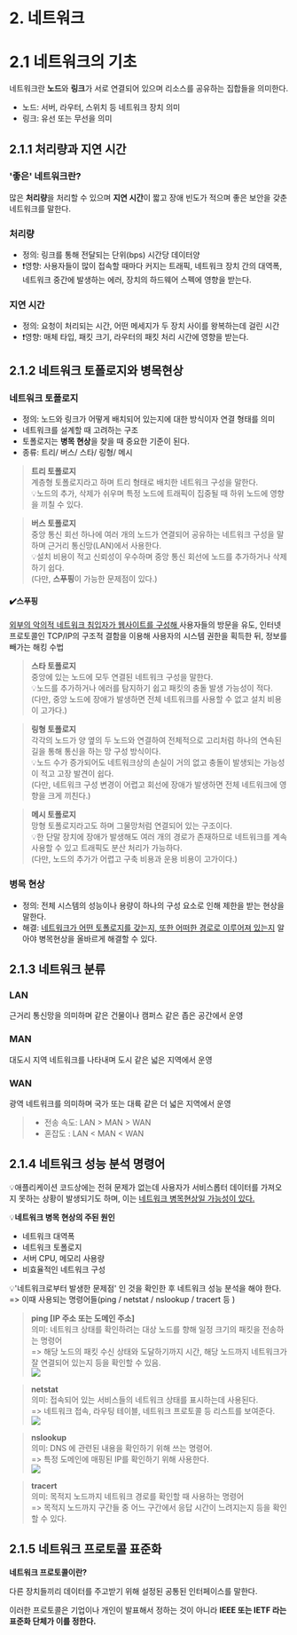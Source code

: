 # 2. 네트워크
# 2.1 네트워크의 기초
네트워크란 **노드**와 **링크**가 서로 연결되어 있으며 리소스를 공유하는 집합들을 의미한다.


- 노드: 서버, 라우터, 스위치 등 네트워크 장치 의미
- 링크: 유선 또는 무선을 의미


## 2.1.1 처리량과 지연 시간
### '좋은' 네트워크란? 

많은 **처리량**을 처리할 수 있으며 **지연 시간**이 짧고 장애 빈도가 적으며 좋은 보안을 갖춘 네트워크를 말한다.
### 처리량
- 정의: 링크를 통해 전달되는 단위(bps) 시간당 데이터양
- ❗영향: 사용자들이 많이 접속할 때마다 커지는 트래픽, 네트워크 장치 간의 대역폭, 네트워크 중간에 발생하는 에러, 장치의 하드웨어 스펙에 영향을 받는다.
### 지연 시간
- 정의: 요청이 처리되는 시간, 어떤 메세지가 두 장치 사이를 왕복하는데 걸린 시간
- ❗영향: 매체 타입, 패킷 크기, 라우터의 패킷 처리 시간에 영향을 받는다.

## 2.1.2 네트워크 토폴로지와 병목현상
### 네트워크 토폴로지
- 정의: 노드와 링크가 어떻게 배치되어 있는지에 대한 방식이자 연결 형태를 의미
- 네트워크를 설계할 때 고려하는 구조
- 토폴로지는 **병목 현상**을 찾을 때 중요한 기준이 된다.
- 종류: 트리/ 버스/ 스타/ 링형/ 메시


> **트리 토폴로지**  
>  계층형 토폴로지라고 하며 트리 형태로 배치한 네트워크 구성을 말한다.  
>  💡노드의 추가, 삭제가 쉬우며 특정 노드에 트래픽이 집중될 때 하위 노드에 영향을 끼칠 수 있다.  



> **버스 토폴로지**  
> 중앙 통신 회선 하나에 여러 개의 노드가 연결되어 공유하는 네트워크 구성을 말하며 근거리 통신망(LAN)에서 사용한다.  
>  💡설치 비용이 적고 신뢰성이 우수하며 중앙 통신 회선에 노드를 추가하거나 삭제하기 쉽다.   
>  (다만, **스푸핑**이 가능한 문제점이 있다.)

#### ✔️스푸핑
<u>외부의 악의적 네트워크 침입자가 웹사이트를 구성해 </u>사용자들의 방문을 유도, 인터넷 프로토콜인 TCP/IP의 구조적 결함을 이용해 사용자의 시스템 권한을 획득한 뒤, 정보를 빼가는 해킹 수법

>**스타 토폴로지**  
>중앙에 있는 노드에 모두 연결된 네트워크 구성을 말한다.  
>💡노드를 추가하거나 에러를 탐지하기 쉽고 패킷의 충돌 발생 가능성이 적다.  
>(다만, 중앙 노드에 장애가 발생하면 전체 네트워크를 사용할 수 없고 설치 비용이 고가다.)

>**링형 토폴로지**  
>각각의 노드가 양 옆의 두 노드와 연결하여 전체적으로 고리처럼 하나의 연속된 길을 통해 통신을 하는 망 구성 방식이다.  
>💡노드 수가 증가되어도 네트워크상의 손실이 거의 없고 충돌이 발생되는 가능성이 적고 고장 발견이 쉽다.  
>(다만, 네트워크 구성 변경이 어렵고 회선에 장애가 발생하면 전체 네트워크에 영향을 크게 끼친다.)

>**메시 토폴로지**  
>망형 토폴로지라고도 하며 그물망처럼 연결되어 있는 구조이다.  
>💡한 단말 장치에 장애가 발생해도 여러 개의 경로가 존재하므로 네트워크를 계속 사용할 수 있고 트래픽도 분산 처리가 가능하다.  
>(다만, 노드의 추가가 어렵고 구축 비용과 운용 비용이 고가이다.)


### 병목 현상
- 정의: 전체 시스템의 성능이나 용량이 하나의 구성 요소로 인해 제한을 받는 현상을 말한다.
- 해결: <u>네트워크가 어떤 토폴로지를 갖는지, 또한 어떠한 경로로 이루어져 있는지</u> 알아야 병목현상을 올바르게 해결할 수 있다.

## 2.1.3 네트워크 분류

### LAN
근거리 통신망을 의미하며 같은 건물이나 캠퍼스 같은 좁은 공간에서 운영
### MAN
대도시 지역 네트워크를 나타내며 도시 같은 넓은 지역에서 운영
### WAN
광역 네트워크를 의미하며 국가 또는 대륙 같은 더 넓은 지역에서 운영

>* 전송 속도: LAN > MAN > WAN
>* 혼잡도    : LAN < MAN < WAN

## 2.1.4 네트워크 성능 분석 명령어
💡애플리케이션 코드상에는 전혀 문제가 없는데 사용자가 서비스롭터 데이터를 가져오지 못하는 상황이 발생되기도 하며, 이는 <u>네트워크 병목현상일 가능성이 있다.</u>


💡**네트워크 병목 현상의 주된 원인**
- 네트워크 대역폭
- 네트워크 토폴로지
- 서버 CPU, 메모리 사용량
- 비효율적인 네트워크 구성

💡'네트워크로부터 발생한 문제점' 인 것을 확인한 후 네트워크 성능 분석을 해야 한다.   
=> 이때 사용되는 명령어들(ping / netstat / nslookup / tracert 등 )

> **ping [IP 주소 또는 도메인 주소]**   
의미: 네트워크 상태를 확인하려는 대상 노드를 향해 일정 크기의 패킷을 전송하는 명령어  
=> 해당 노드의 패킷 수신 상태와 도달하기까지 시간, 해당 노드까지 네트워크가 잘 연결되어 있는지 등을 확인할 수 있음.  
![](https://velog.velcdn.com/images/wlsgml4563/post/0165bcd0-458d-4654-8c64-2e5ad7c83f51/image.png)


> **netstat**  
의미: 접속되어 있는 서비스들의 네트워크 상태를 표시하는데 사용된다.  
=> 네트워크 접속, 라우팅 테이블, 네트워크 프로토콜 등 리스트를 보여준다.  
![](https://velog.velcdn.com/images/wlsgml4563/post/d5a61c70-272d-4fc8-ac9d-d049d086632c/image.png)


>**nslookup**  
의미: DNS 에 관련된 내용을 확인하기 위해 쓰는 명령어.  
=> 특정 도메인에 매핑된 IP를 확인하기 위해 사용한다.  
![](https://velog.velcdn.com/images/wlsgml4563/post/d924bd62-9d24-418e-adf8-ab1aba037139/image.png)

>**tracert**  
의미: 목적지 노드까지 네트워크 경로를 확인할 때 사용하는 명령어  
=> 목적지 노드까지 구간들 중 어느 구간에서 응답 시간이 느려지는지 등을 확인할 수 있다.

## 2.1.5 네트워크 프로토콜 표준화

**네트워크 프로토콜이란?**


다른 장치들끼리 데이터를 주고받기 위해 설정된 공통된 인터페이스를 말한다. 

이러한 프로토콜은 기업이나 개인이 발표해서 정하는 것이 아니라 **IEEE 또는 IETF 라는 표준화 단체가 이를 정한다.**

